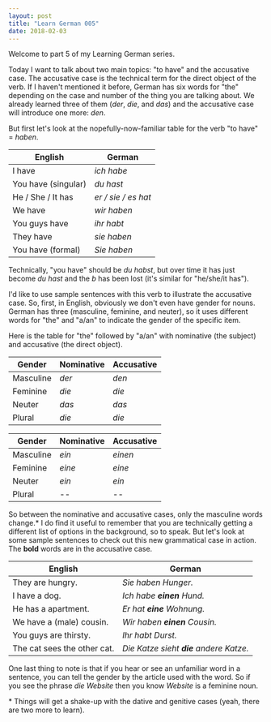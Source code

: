 ```yaml
---
layout: post
title: "Learn German 005"
date: 2018-02-03
---
```


Welcome to part 5 of my Learning German series.

Today I want to talk about two main topics: "to have" and the accusative case.
The accusative case is the technical term for the direct object of the verb.
If I haven't mentioned it before, German has six words for "the" depending on the case and number of the thing you are talking about. 
We already learned three of them (*der*, *die*, and *das*) and the accusative case will introduce one more: *den*.

But first let's look at the nopefully-now-familiar table for the verb "to have" = *haben*.

| English | German |
|---------|--------|
| I have | *ich habe* |
| You have (singular) | *du hast* |
| He / She / It has | *er / sie / es hat* |
| We have | *wir haben* |
| You guys have | *ihr habt* |
| They have | *sie haben* |
| You have (formal) |  *Sie haben* |

Technically, "you have" should be *du habst*, but over time it has just become *du hast* and the *b* has been lost (it's similar for "he/she/it has").

I'd like to use sample sentences with this verb to illustrate the accusative case.
So, first, in English, obviously we don't even have gender for nouns. German has three (masculine, feminine, and neuter), so it uses different words for "the" and "a/an" to indicate the gender of the specific item.

Here is the table for "the" followed by "a/an" with nominative (the subject) and accusative (the direct object).

| Gender    | Nominative | Accusative |
|-----------|------------|------------|
| Masculine | *der* | *den* |
| Feminine  | *die* | *die* |
| Neuter    | *das* | *das* |
| Plural    | *die* | *die* |

| Gender    | Nominative | Accusative |
|-----------|------------|------------|
| Masculine | *ein*  | *einen*  |
| Feminine  | *eine* | *eine*   |
| Neuter    | *ein*  | *ein*    |
| Plural    | --     | --       |

So between the nominative and accusative cases, only the masculine words change.\*
I do find it useful to remember that you are technically getting a different list of options in the background, so to speak.
But let's look at some sample sentences to check out this new grammatical case in action.
The __bold__ words are in the accusative case.

| English | German |
|---------|--------|
| They are hungry. | *Sie haben Hunger.* |
| I have a dog. | *Ich habe __einen__ Hund.* |
| He has a apartment. | *Er hat __eine__ Wohnung.* |
| We have a (male) cousin. | *Wir haben __einen__ Cousin.* |
| You guys are thirsty. | *Ihr habt Durst.* |
| The cat sees the other cat. | *Die Katze sieht __die__ andere Katze.* |


One last thing to note is that if you hear or see an unfamiliar word in a sentence, you can tell the gender by the article used with the word. 
So if you see the phrase *die Website* then you know *Website* is a feminine noun.

\* Things will get a shake-up with the dative and genitive cases (yeah, there are two more to learn).

